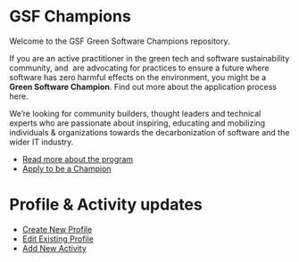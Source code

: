 # GSF Champions
Welcome to the GSF Green Software Champions repository. 

If you are an active practitioner in the green tech and software sustainability community, and  are advocating for practices to ensure a future where software has zero harmful effects on the environment, you might be a **Green Software Champion**. Find out more about the application process here. 

We’re looking for community builders, thought leaders and technical experts who are passionate about inspiring, educating and mobilizing individuals & organizations towards the decarbonization of software and the wider IT industry.

- [Read more about the program](https://wiki.greensoftware.foundation/champion)
- [Apply to be a Champion]([https://greensoftwarefoundation.atlassian.net/wiki/spaces/~612dd45e45cd76006a84071a/pages/89718883/Apply+to+be+a+Green+Software+Champion](https://wiki.greensoftware.foundation/champions-apply))

# Profile & Activity updates
- [Create New Profile](https://grnsft.org/champions/new)
- [Edit Existing Profile](https://grnsft.org/champions/edit)
- [Add New Activity](https://grnsft.org/champions/activity)
